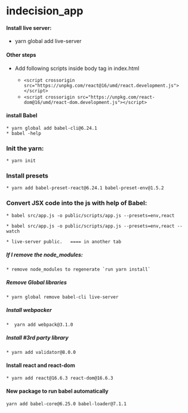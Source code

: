 # indecision_app

#### Install live server:
* yarn global add live-server

#### Other steps
* Add following scripts inside body tag in index.html

	* `<script crossorigin src="https://unpkg.com/react@16/umd/react.development.js"></script>`
	* `<script crossorigin src="https://unpkg.com/react-dom@16/umd/react-dom.development.js"></script>`

#### install Babel 
	* yarn global add babel-cli@6.24.1
	* babel -help

### Init the yarn:
    * yarn init

### Install presets

    * yarn add babel-preset-react@6.24.1 babel-preset-env@1.5.2

### Convert JSX code into the js with help of Babel:

    * babel src/app.js -o public/scripts/app.js --presets=env,react

    * babel src/app.js -o public/scripts/app.js --presets=env,react --watch
	   
	* live-server public.   ==== in another tab

      
##### If I remove the node_modules: 
    * remove node_modules to regenerate `run yarn install`
    
    

##### Remove Global libraries
    * yarn global remove babel-cli live-server
    
##### Install webpacker
    *  yarn add webpack@3.1.0
    
##### Install #3rd party library
    * yarn add validator@8.0.0
    
#### Install react and react-dom
    * yarn add react@16.6.3 react-dom@16.6.3
    
#### New package to run babel automatically
    yarn add babel-core@6.25.0 babel-loader@7.1.1
    
           